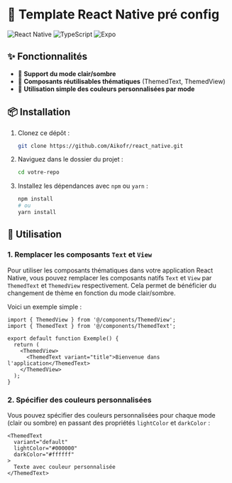 # 🚀 Template React Native pré config

![React Native](https://img.shields.io/badge/React%20Native-v0.70-blue?style=flat-square)
![TypeScript](https://img.shields.io/badge/TypeScript-4.9-blue?style=flat-square)
![Expo](https://img.shields.io/badge/Expo-48.0.0-lightgrey?style=flat-square)


## ✨ Fonctionnalités

- 🎨 **Support du mode clair/sombre**
- 🧩 **Composants réutilisables thématiques** (ThemedText, ThemedView)
- 🔧 **Utilisation simple des couleurs personnalisées par mode**


## 📦 Installation

1. Clonez ce dépôt :
    ```bash
    git clone https://github.com/Aikofr/react_native.git
    ```
2. Naviguez dans le dossier du projet :
    ```bash
    cd votre-repo
    ```
3. Installez les dépendances avec `npm` ou `yarn` :
    ```bash
    npm install
    # ou
    yarn install
    ```


## 🚀 Utilisation

### 1. Remplacer les composants `Text` et `View`
Pour utiliser les composants thématiques dans votre application React Native, vous pouvez remplacer les composants natifs `Text` et `View` par `ThemedText` et `ThemedView` respectivement. Cela permet de bénéficier du changement de thème en fonction du mode clair/sombre.

Voici un exemple simple :

```tsx
import { ThemedView } from '@/components/ThemedView';
import { ThemedText } from '@/components/ThemedText';

export default function Exemple() {
  return (
    <ThemedView>
      <ThemedText variant="title">Bienvenue dans l'application</ThemedText>
    </ThemedView>
  );
}
```

### 2. Spécifier des couleurs personnalisées
Vous pouvez spécifier des couleurs personnalisées pour chaque mode (clair ou sombre) en passant des propriétés `lightColor` et `darkColor` :

```tsx
<ThemedText
  variant="default"
  lightColor="#000000"
  darkColor="#ffffff"
>
  Texte avec couleur personnalisée
</ThemedText>
